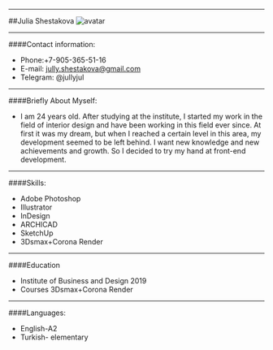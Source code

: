 *** 
##Julia Shestakova
![avatar](ffffd.png)
___
####Contact information:
* Phone:+7-905-365-51-16
* E-mail: jully.shestakova@gmail.com
* Telegram: @jullyjul
___
####Briefly About Myself:
* I am 24 years old. After studying at the institute, I started my work in the field of interior design and have been working in this field ever since.
At first it was my dream, but when I reached a certain level in this area, my development seemed to be left behind. I want new knowledge and new achievements and growth. So I decided to try my hand at front-end development.
___
####Skills:
* Adobe Photoshop
* Illustrator
* InDesign
* ARCHICAD
* SketchUp
* 3Dsmax+Corona Render
___
####Education
* Institute of Business and Design 2019
* Сourses 3Dsmax+Corona Render
___
####Languages:
* English-A2
* Turkish- elementary
